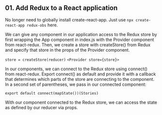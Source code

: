 ## 01. Add Redux to a React application

<Timestamp start="0:00" end="0:20">
    
No longer need to globally install create-react-app. Just use `npx create-react-app redux-obs` here.

</Timestamp>

We can give any component in our application access to the Redux store by first wrapping the App component in index.js with the Provider component from react-redux. Then, we create a store with createStore() from Redux and specify that store in the props of the Provider component.

`store = createStore(reducer)`
`<Provider store={store}>`

In our components, we can connect to the Redux store using connect() from react-redux. Export connect() as default and provide it with a callback that determines which parts of the store are connecting to the component. In a second set of parentheses, we pass in our connected component:

`export default connect(mapState())(Stories)`

With our component connected to the Redux store, we can access the state as defined by our reducer via props.
